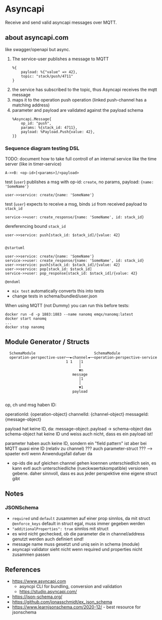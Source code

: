 # Asyncapi

Receive and send valid asyncapi messages over MQTT.


## about asyncapi.com

like swagger/openapi but async.

1. The service-user publishes a message to MQTT
    ```
    %{
        payload: %{"value" => 42},
        topic: "stack/push/4711"
    }
    ```
2. the service has subscribed to the topic, thus Asyncapi receives the mqtt message
3. maps it to the operation push operation (linked push-channel has a matching address)
4. parameter and payload are validated against the payload schema
    ```
    %Asyncapi.Message{
        op_id: "push",
        params: %{stack_id: 4711},
        payload: %Payload.Push{value: 42},
    }}
    ```

### Sequence diagram testing DSL

TODO: document how to take full controll of an internal service like the time server (like in timer-service)

```
A->>B: <op-id>[<params>]/<payload>
```

test (`user`) publishes a msg with op-id: `create`, no params, payload: `{name: 'SomeName'}`
```
user->>service: create/{name: 'SomeName'}
```

test (`user`) expects to receive a msg, binds `id` from received payload to `stack_id`
```
service->>user: create_response/{name: 'SomeName', id: stack_id}
```

dereferencing bound `stack_id`
```
user->>service: push[stack_id: $stack_id]/{value: 42}
```


```plantuml

@startuml

user->>service: create/{name: 'SomeName'}
service->>user: create_response/{name: 'SomeName', id: stack_id}
user->>service: push[stack_id: $stack_id]/{value: 42}
user->>service: pop[stack_id: $stack_id]
service->>user: pop_response[stack_id: $stack_id]/{value: 42}

@enduml

```

- `mix test` automatically converts this into tests
- change tests in schema/bundled/user.json


When using MQTT (not Dummy) you can run this before tests:

```
docker run -d -p 1883:1883 --name nanomq emqx/nanomq:latest
docker start nanomq
...
docker stop nanomq
```



## Module Generator / Structs



```
  SchemaModule                           SchemaModule                                          
  operation-perspective-user──►channel◄──operation-perspective-service  
                            1 1   │1                                    
                                  │                                     
                                  ▼n                                    
                               message                                  
                                  │1                                    
                                  │                                     
                                  ▼1                                    
                               payload                                  
                                                                        
```

op, ch und msg haben ID:

operationId: {operation-object}
channelId: {channel-object}
messageId: {message-object}

payload hat keine ID, da: 
message-object:.payload -> schema-object
das schema-object hat keine ID und weiss auch nicht, dass es ein payload ist!

parameter haben auch keine ID, sondern ein "field pattern" ist aber bei MQTT quasi eine ID (relativ zu channel)
??? auch parameter-struct ??? --> spaeter evtl wenn Anwendugsfall dafuer da

- op-ids die auf gleichen channel gehen koennen unterschiedlich sein, es kann evtl auch unterschiedliche (rueckwaertskompatible) versionen gebene. daher sinnvoll, dass es aus jeder perspektive eine eigene struct gibt



## Notes

### JSONSchema


- `required` und `default` zusammen auf einer prop sinnlos, da mit struct `@enforce_keys` default in struct egal, muss immer gegeben werden
- `"additionalProperties": true` sinnlos mit struct
- es wird nicht gechecked, ob die parameter die in channel/address genutzt werden auch definiert sind!
- message name muss gesetzt und uniq sein in schema (module)
- asyncapi validator sieht nicht wenn required und properties nicht zusammen passen

## References

- https://www.asyncapi.com 
  - asyncpi CLI for bundling, conversion and validation
  - https://studio.asyncapi.com/
- https://json-schema.org/
- https://github.com/jonasschmidt/ex_json_schema
- https://www.learnjsonschema.com/2020-12/ - best resource for jsonschema



       